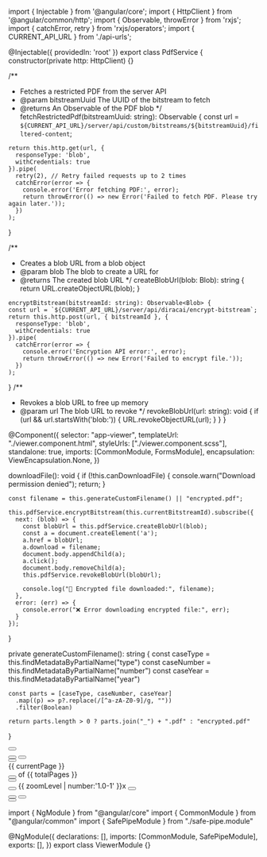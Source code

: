 import { Injectable } from '@angular/core';
import { HttpClient } from '@angular/common/http';
import { Observable, throwError } from 'rxjs';
import { catchError, retry } from 'rxjs/operators';
import { CURRENT_API_URL } from './api-urls';

@Injectable({
  providedIn: 'root'
})
export class PdfService {
  constructor(private http: HttpClient) {}

  /**
   * Fetches a restricted PDF from the server API
   * @param bitstreamUuid The UUID of the bitstream to fetch
   * @returns An Observable of the PDF blob
   */
  fetchRestrictedPdf(bitstreamUuid: string): Observable<Blob> {
    const url = `${CURRENT_API_URL}/server/api/custom/bitstreams/${bitstreamUuid}/filtered-content`;
    
    return this.http.get(url, { 
      responseType: 'blob', 
      withCredentials: true 
    }).pipe(
      retry(2), // Retry failed requests up to 2 times
      catchError(error => {
        console.error('Error fetching PDF:', error);
        return throwError(() => new Error('Failed to fetch PDF. Please try again later.'));
      })
    );
  }

  /**
   * Creates a blob URL from a blob object
   * @param blob The blob to create a URL for
   * @returns The created blob URL
   */
  createBlobUrl(blob: Blob): string {
    return URL.createObjectURL(blob);
  }


    encryptBitstream(bitstreamId: string): Observable<Blob> {
    const url = `${CURRENT_API_URL}/server/api/diracai/encrypt-bitstream`;
    return this.http.post(url, { bitstreamId }, {
      responseType: 'blob',
      withCredentials: true
    }).pipe(
      catchError(error => {
        console.error('Encryption API error:', error);
        return throwError(() => new Error('Failed to encrypt file.'));
      })
    );
  }
  /**
   * Revokes a blob URL to free up memory
   * @param url The blob URL to revoke
   */
  revokeBlobUrl(url: string): void {
    if (url && url.startsWith('blob:')) {
      URL.revokeObjectURL(url);
    }
  }
}





@Component({
  selector: "app-viewer",
  templateUrl: "./viewer.component.html",
  styleUrls: ["./viewer.component.scss"],
  standalone: true,
  imports: [CommonModule, FormsModule],
  encapsulation: ViewEncapsulation.None,
})

  downloadFile(): void {
    if (!this.canDownloadFile) {
      console.warn("Download permission denied");
      return;
    }

    const filename = this.generateCustomFilename() || "encrypted.pdf";

    this.pdfService.encryptBitstream(this.currentBitstreamId).subscribe({
      next: (blob) => {
        const blobUrl = this.pdfService.createBlobUrl(blob);
        const a = document.createElement('a');
        a.href = blobUrl;
        a.download = filename;
        document.body.appendChild(a);
        a.click();
        document.body.removeChild(a);
        this.pdfService.revokeBlobUrl(blobUrl);

        console.log("🔐 Encrypted file downloaded:", filename);
      },
      error: (err) => {
        console.error("❌ Error downloading encrypted file:", err);
      }
    });
  }

  private generateCustomFilename(): string {
    const caseType = this.findMetadataByPartialName("type")
    const caseNumber = this.findMetadataByPartialName("number")
    const caseYear = this.findMetadataByPartialName("year")

    const parts = [caseType, caseNumber, caseYear]
      .map((p) => p?.replace(/[^a-zA-Z0-9]/g, ""))
      .filter(Boolean)

    return parts.length > 0 ? parts.join("_") + ".pdf" : "encrypted.pdf"
  }









<div class="toolbar pdf-toolbar-image pdf-toolbar-header" role="toolbar" aria-label="PDF toolbar">
          <button class="icon-button panel-toggle" (click)="toggleMetadataPanel()" [ngClass]="{'minimized': isMetadataMinimized}" title="{{ isMetadataMinimized ? 'Show Metadata' : 'Minimize Metadata Panel' }}">
            <i class="fas" [ngClass]="isMetadataMinimized ? 'fa-chevron-right' : 'fa-chevron-left'"></i>
          </button>
          <div class="pdf-toolbar-center-group">
            <button class="icon-button" (click)="maximizePdfView()" *ngIf="!isMetadataMinimized || !isCommentMinimized" title="Maximize PDF View"><i class="fas fa-expand"></i></button>
            <button class="icon-button" (click)="restorePanels()" *ngIf="isMetadataMinimized && isCommentMinimized" title="Restore Panels"><i class="fas fa-compress"></i></button>
            <!-- PDF toolbar controls (page nav, zoom, etc) -->
            <div class="toolbar-left toolbar-group">
              <div class="page-navigation" aria-label="Page navigation">
                <button class="arrow-button up-arrow" (click)="prevPage()" [disabled]="currentPage <= 1" title="Previous Page" aria-label="Previous Page">
                  <i class="fas fa-chevron-up"></i>
                </button>
                <div class="page-number-box" aria-label="Current Page">{{ currentPage }}</div>
                <button class="arrow-button down-arrow" (click)="nextPage()" [disabled]="currentPage >= totalPages" title="Next Page" aria-label="Next Page">
                  <i class="fas fa-chevron-down"></i>
                </button>
                <span class="page-separator">of {{ totalPages }}</span>
              </div>
              <button class="icon-button" (click)="toggleSearch()" title="Search in PDF" aria-label="Search in PDF">
                <i class="fas fa-search"></i>
              </button>
            </div>
            <div class="toolbar-center toolbar-group">
              <button class="icon-button" (click)="zoomOut()" title="Zoom Out" aria-label="Zoom Out">
                <i class="fas fa-search-minus"></i>
              </button>
              <span class="zoom-level">{{ zoomLevel | number:'1.0-1' }}x</span>
              <button class="icon-button" (click)="zoomIn()" title="Zoom In" aria-label="Zoom In">
                <i class="fas fa-search-plus"></i>
              </button>
            </div>
            <div class="toolbar-right toolbar-group">
              <button *ngIf="canPrintFile" class="icon-button" (click)="printFile()" title="Print PDF" aria-label="Print PDF">
                <i class="fas fa-print"></i>
              </button>
              <button *ngIf="canDownloadFile" class="icon-button" (click)="downloadFile()" title="Download PDF" aria-label="Download PDF">
                <i class="fas fa-download"></i>
              </button>
            </div>
          </div>
          <button class="icon-button panel-toggle" (click)="toggleCommentPanel()" [ngClass]="{'minimized': isCommentMinimized}" title="{{ isCommentMinimized ? 'Show Comments' : 'Minimize Comment Panel' }}">
            <i class="fas" [ngClass]="isCommentMinimized ? 'fa-chevron-left' : 'fa-chevron-right'"></i>
          </button>
        </div>




import { NgModule } from "@angular/core"
import { CommonModule } from "@angular/common"
import { SafePipeModule } from "./safe-pipe.module"

@NgModule({
  declarations: [],
  imports: [CommonModule, SafePipeModule],
  exports: [],
})
export class ViewerModule {}

